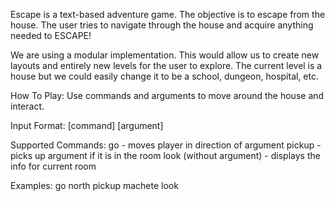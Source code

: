 Escape is a text-based adventure game. The objective is to escape from the house. The user tries to navigate through the house and acquire anything needed to ESCAPE!

We are using a modular implementation. This would allow us to create new layouts and entirely new levels for the user to explore. The current level is a house but we could easily change it to be a school, dungeon, hospital, etc.

How To Play:
Use commands and arguments to move around the house and interact.

Input Format:
[command] [argument]

Supported Commands:
go - moves player in direction of argument
pickup - picks up argument if it is in the room
look (without argument) - displays the info for current room

Examples:
go north
pickup machete
look

